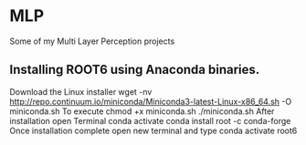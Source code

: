 # MLP
Some of my Multi Layer Perception projects 
## Installing ROOT6 using Anaconda binaries.  
Download the Linux installer
wget -nv http://repo.continuum.io/miniconda/Miniconda3-latest-Linux-x86_64.sh -O miniconda.sh
To execute 
chmod +x miniconda.sh
./miniconda.sh
After installation open Terminal
conda activate
conda install root -c conda-forge
Once installation complete open new terminal and type
conda activate root6

